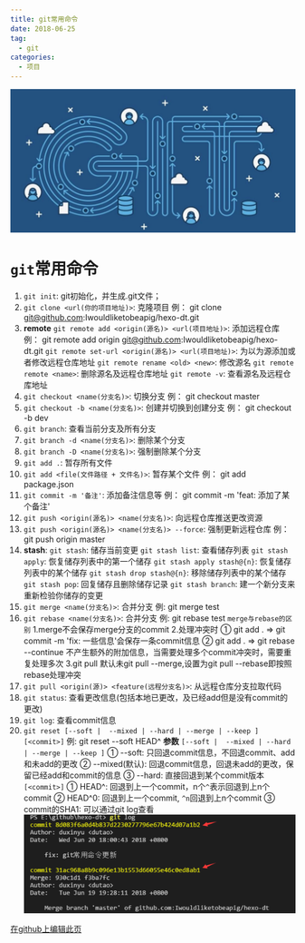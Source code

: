 ```yaml
---
title: git常用命令
date: 2018-06-25
tag: 
  - git
categories:
  - 项目
---
```

![](/imgs/project/git/git.jpg)

# `git`常用命令

1. `git init`: git初始化，并生成.git文件；
2. `git clone <url(你的项目地址)>`: 克隆项目
  例： git clone git@github.com:Iwouldliketobeapig/hexo-dt.git
3. **remote**
  `git remote add <origin(源名)> <url(项目地址)>`: 添加远程仓库
  例： git remote add origin git@github.com:Iwouldliketobeapig/hexo-dt.git
  `git remote set-url <origin(源名)> <url(项目地址)>`: 为以为源添加或者修改远程仓库地址
  `git remote rename <old> <new>`: 修改源名
  `git remote remote <name>`: 删除源名及远程仓库地址
  `git remote -v`: 查看源名及远程仓库地址
6. `git checkout <name(分支名)>`: 切换分支
  例： git checkout master
7. `git checkout -b <name(分支名)>`: 创建并切换到创建分支
  例： git checkout -b dev
8. `git branch`: 查看当前分支及所有分支
9. `git branch -d <name(分支名)>`: 删除某个分支
10. `git branch -D <name(分支名)>`: 强制删除某个分支
11. `git add .`: 暂存所有文件
12. `git add <file(文件路径 + 文件名)>`: 暂存某个文件
  例： git add package.json
13. `git commit -m '备注'`: 添加备注信息等
  例： git commit -m 'feat: 添加了某个备注'
14. `git push <origin(源名)> <name(分支名)>`: 向远程仓库推送更改资源
15. `git push <origin(源名)> <name(分支名)> --force`: 强制更新远程仓库
  例： git push origin master
16. **stash**: 
  `git stash`: 储存当前变更
  `git stash list`: 查看储存列表
  `git stash apply`: 恢复储存列表中的第一个储存
  `git stash apply stash@{n}`: 恢复储存列表中的某个储存
  `git stash drop stash@{n}`: 移除储存列表中的某个储存
  `git stash pop`: 回复储存且删除储存记录
  `git stash branch`: 建一个新分支来重新检验你储存的变更
17. `git merge <name(分支名)>`: 合并分支
  例: git merge test
18. `git rebase <name(分支名)>`: 合并分支
  例: git rebase test
  `merge与rebase的区别`
  1.merge不会保存merge分支的commit
  2.处理冲突时
    ① git add . => git commit -m 'fix: 一些信息'会保存一条commit信息
    ② git add . => git rebase --continue 不产生额外的附加信息，当需要处理多个commit冲突时，需要重复处理多次
  3.git pull 默认未git pull --merge,设置为git pull --rebase即按照rebase处理冲突
19. `git pull <origin(源)> <feature(远程分支名)>`: 从远程仓库分支拉取代码
20. `git status`: 查看更改信息(包括本地已更改，及已经add但是没有commit的更改)
21. `git log`: 查看commit信息
22. `git reset [--soft |  --mixed | --hard | --merge | --keep ] [<commit>]`
  例: git reset --soft HEAD^
  **参数**
  `[--soft |  --mixed | --hard | --merge | --keep ]`
    ① --soft: 只回退commit信息，不回退commit、add和未add的更改
    ② --mixed(默认): 回退commit信息，回退未add的更改，保留已经add和commit的信息
    ③ --hard: 直接回退到某个commit版本
  `[<commit>]`
    ① HEAD^: 回退到上一个commit，n个`^`表示回退到上n个commit
    ② HEAD^0: 回退到上一个commit, `^n`回退到上n个commit
    ③ commit的SHA1: 可以通过git log查看
    <img src="/imgs/project/git/gitlog.png">

[在github上编辑此页](https://github.com/Iwouldliketobeapig/article/blob/master/_posts/project/git.md)